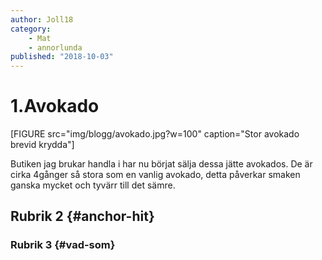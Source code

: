 ```yaml
---
author: Joll18
category:
    - Mat
    - annorlunda
published: "2018-10-03"
---
```

1.Avokado
==================================


[FIGURE src="img/blogg/avokado.jpg?w=100" caption="Stor avokado brevid krydda"]

Butiken jag brukar handla i har nu börjat sälja dessa jätte avokados.
De är cirka 4gånger så stora som en vanlig avokado, detta påverkar smaken ganska mycket och tyvärr till det sämre. 



Rubrik 2 {#anchor-hit}
-----------------------------------



### Rubrik 3 {#vad-som}



